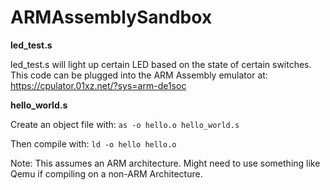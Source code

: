 # ARMAssemblySandbox

__led_test.s__

led_test.s will light up certain LED based on the state of certain switches.
This code can be plugged into the ARM Assembly emulator at: https://cpulator.01xz.net/?sys=arm-de1soc

__hello_world.s__

Create an object file with: `as -o hello.o hello_world.s`

Then compile with: `ld -o hello hello.o`

Note: This assumes an ARM architecture. Might need to use something like Qemu if compiling on a non-ARM Architecture.



